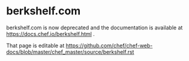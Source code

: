 # berkshelf.com

berkshelf.com is now deprecated and the documentation is available at
https://docs.chef.io/berkshelf.html .

That page is editable at https://github.com/chef/chef-web-docs/blob/master/chef_master/source/berkshelf.rst
